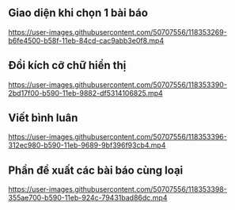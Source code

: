 ## Giao diện khi chọn 1 bài báo

https://user-images.githubusercontent.com/50707556/118353269-b6fe4500-b58f-11eb-84cd-cac9abb3e0f8.mp4

## Đổi kích cỡ chữ hiển thị

https://user-images.githubusercontent.com/50707556/118353390-2bd17f00-b590-11eb-9882-df5314106825.mp4

## Viết bình luân

https://user-images.githubusercontent.com/50707556/118353396-312ec980-b590-11eb-9689-9bf396f93cb4.mp4

## Phần đề xuất các bài báo cùng loại

https://user-images.githubusercontent.com/50707556/118353398-355ae700-b590-11eb-924c-79431bad86dc.mp4
